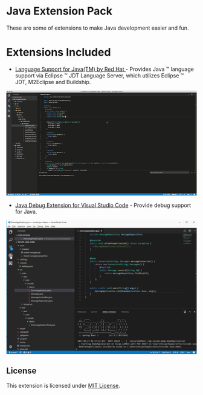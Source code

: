 # Java Extension Pack

These are some of extensions to make Java development easier and fun. 

# Extensions Included

- [Language Support for Java(TM) by Red Hat ](https://marketplace.visualstudio.com/items?itemName=redhat.java) - Provides Java ™ language support via Eclipse ™ JDT Language Server, which utilizes Eclipse ™ JDT, M2Eclipse and Buildship.

![Language Support for Java(TM) by Red Hat](https://raw.githubusercontent.com/Microsoft/vscode-java-pack/master/vscode-java.gif)

- [Java Debug Extension for Visual Studio Code](https://marketplace.visualstudio.com/items?itemName=vscjava.vscode-java-debug) - Provide debug support for Java.

![Java Debug Extension for Visual Studio Code](https://raw.githubusercontent.com/Microsoft/vscode-java-pack/master/vscode-java-debug.gif)

## License
This extension is licensed under [MIT License](https://github.com/Microsoft/vscode-java-pack/blob/master/LICENSE.txt).